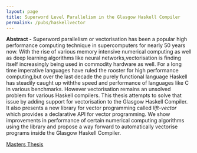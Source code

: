 ```yaml
---
layout: page
title: Superword Level Parallelism in the Glasgow Haskell Compiler
permalink: /pubs/haskellvector
---
```


**Abstract -** Superword parallelism or vectorisation has been a popular high performance computing technique in supercomputers for nearly 50 years now.  With the rise of various 
memory intensive numerical computing as well as deep learning algorithms like neural networks,vectorisation is finding itself increasingly being used in commodity 
hardware as well.  For a long time imperative languages have ruled the rooster for high performance computing,but over the last decade the purely functional 
language Haskell has steadily caught up withthe speed and performance of languages like C in various benchmarks.  However vectorisation remains an unsolved problem 
for various Haskell compilers.  This thesis attempts to solve that issue by adding support for vectorisation to the Glasgow Haskell Compiler. It also presents a 
new library for vector programming called *lift-vector* which  provides a declarative API for vector programming. We show improvements in performance of certain 
numerical computing algorithms using the library and propose a way forward to automatically vectorise programs inside the Glasgow Haskell Compiler.

[Masters Thesis](https://abhiroop.github.io/pubs/Abhiroop_Masters_Thesis.pdf)
